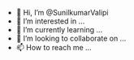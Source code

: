 - 👋 Hi, I’m @SunilkumarValipi
- 👀 I’m interested in ...
- 🌱 I’m currently learning ...
- 💞️ I’m looking to collaborate on ...
- 📫 How to reach me ...

<!---
SunilkumarValipi/SunilkumarValipi is a ✨ special ✨ repository because its `README.md` (this file) appears on your GitHub profile.
You can click the Preview link to take a look at your changes.
--->
